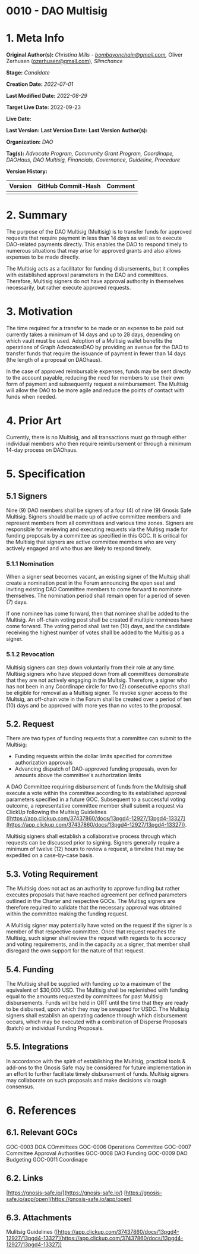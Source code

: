 # 0010 - DAO Multisig

**1\. Meta Info**
=================
**Original Author(s):** _Christina Mills -_ [_bombayonchain@gmail.com_](mailto:bombayonchain@gmail.com)_,_ Oliver Zerhusen ([ozerhusen@gmail.com](mailto:ozerhusen@gmail.com))_, Slimchance_

**Stage:** _Candidate_

**Creation Date:** _2022-07-01_

**Last Modified Date:** _2022-08-29_

**Target Live Date:** 2022-09-23

**Live Date:** 

**Last Version:**
**Last Version Date:** 
**Last Version Author(s):**
  
**Organization:** _DAO_

**Tag(s):** _Advocate Program, Community Grant Program, Coordinape, DAOHaus, DAO Multisig, Financials, Governance, Guideline, Procedure_


**Version History:**

| **Version** | **GitHub Commit-Hash** | **Comment** |
| ---| ---| --- |
|  |  |  |

  

**2\. Summary**
===============

The purpose of the DAO Multisig (Multisig) is to transfer funds for approved requests that require payment in less than 14 days as well as to execute DAO-related payments directly. This enables the DAO to respond timely to numerous situations that may arise for approved grants and also allows expenses to be made directly.

  

The Multisig acts as a facilitator for funding disbursements, but it complies with established approval parameters in the DAO and committees. Therefore, Multisig signers do not have approval authority in themselves necessarily, but rather execute approved requests.

  

  

**3\. Motivation**
==================

The time required for a transfer to be made or an expense to be paid out currently takes a minimum of 14 days and up to 28 days, depending on which vault must be used. Adoption of a Multisig wallet benefits the operations of Graph AdvocatesDAO by providing an avenue for the DAO to transfer funds that require the issuance of payment in fewer than 14 days (the length of a proposal on DAOhaus).

  

In the case of approved reimbursable expenses, funds may be sent directly to the account payable, reducing the need for members to use their own form of payment and subsequently request a reimbursement. The Multisig will allow the DAO to be more agile and reduce the points of contact with funds when needed.

  

  

**4\. Prior Art**
=================

Currently, there is no Multisig, and all transactions must go through either individual members who then require reimbursement or through a minimum 14-day process on DAOhaus.

  

  

**5\. Specification**
=====================

  

5.1 Signers
-----------

Nine (9) DAO members shall be signers of a four (4) of nine (9) Gnosis Safe Multisig. Signers should be made up of active committee members and represent members from all committees and various time zones. Signers are responsible for reviewing and executing requests via the Multisg made for funding proposals by a committee as specified in this GOC. It is critical for the Multisig that signers are active committee members who are very actively engaged and who thus are likely to respond timely.

  

### 5.1.1 Nomination

When a signer seat becomes vacant, an existing signer of the Multsig shall create a nomination post in the Forum announcing the open seat and inviting existing DAO Committee members to come forward to nominate themselves. The nomination period shall remain open for a period of seven (7) days.

  

If one nominee has come forward, then that nominee shall be added to the Multisig. An off-chain voting post shall be created if multiple nominees have come forward. The voting period shall last ten (10) days, and the candidate receiving the highest number of votes shall be added to the Multisig as a signer.

  

### 5.1.2 Revocation

Multisig signers can step down voluntarily from their role at any time. Multisig signers who have stepped down from all committees demonstrate that they are not actively engaging in the Multsig. Therefore, a signer who has not been in any Coordinape circle for two (2) consecutive epochs shall be eligible for removal as a Multisig signer. To revoke signer access to the Multsig, an off-chain vote in the Forum shall be created over a period of ten (10) days and be approved with more yes than no votes to the proposal.

  

  

5.2. Request
------------

There are two types of funding requests that a committee can submit to the Multisig:

*   Funding requests within the dollar limits specified for committee authorization approvals
*   Advancing dispatch of DAO-approved funding proposals, even for amounts above the committee's authorization limits

  

A DAO Committee requiring disbursement of funds from the Multisig shall execute a vote within the committee according to its established approval parameters specified in a future GOC. Subsequent to a successful voting outcome, a representative committee member shall submit a request via ClickUp following the Multisig Guidelines ([https://app.clickup.com/37437860/docs/13pgd4-12927/13pgd4-13327](https://app.clickup.com/37437860/docs/13pgd4-12927/13pgd4-13327)).

Multisig signers shall establish a collaborative process through which requests can be discussed prior to signing. Signers generally require a minimum of twelve (12) hours to review a request, a timeline that may be expedited on a case-by-case basis.

5.3. Voting Requirement
-----------------------

The Multisig does not act as an authority to approve funding but rather executes proposals that have reached agreement per defined parameters outlined in the Charter and respective GOCs. The Multisg signers are therefore required to validate that the necessary approval was obtained within the committee making the funding request.

A Multisig signer may potentially have voted on the request if the signer is a member of that respective committee. Once that request reaches the Multisig, such signer shall review the request with regards to its accuracy and voting requirements, and in the capacity as a signer, that member shall disregard the own support for the nature of that request.

5.4. Funding
------------

The Multisig shall be supplied with funding up to a maximum of the equivalent of $30,000 USD. The Multisig shall be replenished with funding equal to the amounts requested by committees for past Multisig disbursements. Funds will be held in GRT until the time that they are ready to be disbursed, upon which they may be swapped for USDC. The Multisig signers shall establish an operating cadence through which disbursement occurs, which may be executed with a combination of Disperse Proposals (batch) or individual Funding Proposals.
  

5.5. Integrations
-----------------

In accordance with the spirit of establishing the Multisig, practical tools & add-ons to the Gnosis Safe may be considered for future implementation in an effort to further facilitate timely disbursement of funds. Multisig signers may collaborate on such proposals and make decisions via rough consensus.


**6\. References**
==================

**6.1. Relevant GOCs**
----------------------

GOC-0003 DOA COmmittees
GOC-0006 Operations Committee
GOC-0007 Committee Approval Authorities
GOC-0008 DAO Funding
GOC-0009 DAO Budgeting
GOC-0011 Coordinape

**6.2. Links**
--------------

[https://gnosis-safe.io/](https://gnosis-safe.io/)
[https://gnosis-safe.io/app/open](https://gnosis-safe.io/app/open)

**6.3. Attachments**
--------------------

Mulitsig Guidelines ([https://app.clickup.com/37437860/docs/13pgd4-12927/13pgd4-13327](https://app.clickup.com/37437860/docs/13pgd4-12927/13pgd4-13327))

